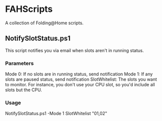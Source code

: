 # FAHScripts
A collection of Folding@Home scripts.

## NotifySlotStatus.ps1
This script notifies you via email when slots aren't in running status.
### Parameters
Mode 0: If no slots are in running status, send notification
Mode 1: If any slots are paused status, send notification
SlotWhitelist: The slots you want to monitor. For instance, you don't use your CPU slot, so you'd include all slots but the CPU.
### Usage
NotifySlotStatus.ps1 -Mode 1 SlotWhitelist "01,02"

